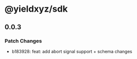 # @yieldxyz/sdk

## 0.0.3

### Patch Changes

- b183928: feat: add abort signal support + schema changes
